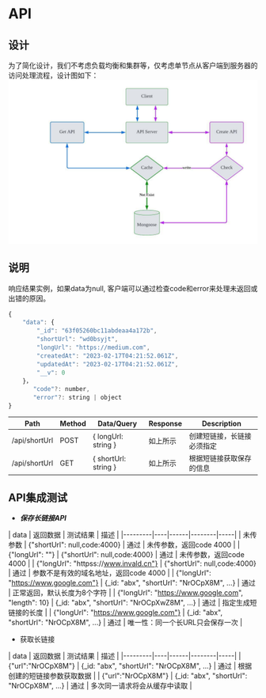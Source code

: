# API

## 设计

为了简化设计，我们不考虑负载均衡和集群等，仅考虑单节点从客户端到服务器的访问处理流程，设计图如下：
!["design"](./assets/design.jpeg)

## 说明

响应结果实例，如果data为null, 客户端可以通过检查code和error来处理未返回或出错的原因。

```javascript
{
    "data": {
        "_id": "63f05260bc11abdeaa4a172b",
        "shortUrl": "wd0bsyjt",
        "longUrl": "https://medium.com",
        "createdAt": "2023-02-17T04:21:52.061Z",
        "updatedAt": "2023-02-17T04:21:52.061Z",
        "__v": 0
    }，
       "code"?: number,
       "error"?: string | object
}
```

| Path | Method | Data/Query | Response | Description |
|-----|----|----|----|-----|
| /api/shortUrl | POST | { longUrl: string }   | 如上所示 | 创建短链接，长链接必须指定 |
| /api/shortUrl | GET   | { shortUrl: string }  | 如上所示 |根据短链接获取保存的信息 |

## API集成测试

* ***保存长链接API***

 | data | 返回数据 | 测试结果 | 描述 |
 |---------|----|------|--------|-----|
| 未传参数 | {"shortUrl": null,code:4000} | 通过 | 未传参数，返回code 4000 |
| {"longUrl": ""} | {"shortUrl": null,code:4000} | 通过 | 未传参数，返回code 4000 |
| {"longUrl": "httpss://www.invald.cn"} | {"shortUrl": null,code:4000} | 通过 | 参数不是有效的域名地址，返回code 4000 |
| {"longUrl": "https://www.google.com"} | {_id: "abx", "shortUrl": "NrOCpX8M", ...} | 通过 | 正常返回，默认长度为8个字符 |
| {"longUrl": "https://www.google.com", "length": 10} | {_id: "abx", "shortUrl": "NrOCpXwZ8M", ...} | 通过 | 指定生成短链接的长度 |
| {"longUrl": "https://www.google.com"} | {_id: "abx", "shortUrl": "NrOCpX8M", ...} | 通过 | 唯一性：同一个长URL只会保存一次 |

* 获取长链接

 | data | 返回数据 | 测试结果 | 描述 |
 |---------|----|------|--------|-----|
| {"url":"NrOCpX8M"} | {_id: "abx", "shortUrl": "NrOCpX8M", ...} | 通过 | 根据创建的短链接参数获取数据 |
| {"url":"NrOCpX8M"} | {_id: "abx", "shortUrl": "NrOCpX8M", ...} | 通过 | 多次同一请求将会从缓存中读取 |
